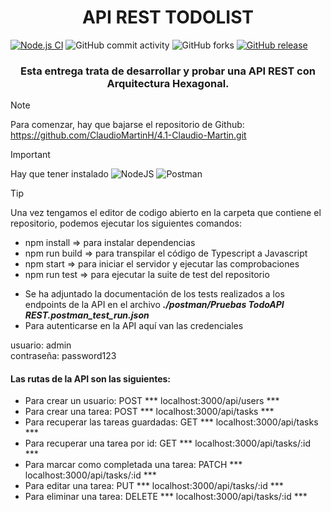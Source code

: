 <h1 align="center"> API REST TODOLIST </h1>


[![Node.js CI](https://github.com/ClaudioMartinH/4.1-Claudio-Martin/actions/workflows/main.yml/badge.svg)](https://github.com/ClaudioMartinH/4.1-Claudio-Martin/actions/workflows/main.yml)
![GitHub commit activity](https://img.shields.io/github/commit-activity/m/ClaudioMartinH/4.1-Claudio-Martin)
![GitHub forks](https://img.shields.io/github/forks/ClaudioMartinH/4.1-Claudio-Martin)
[![GitHub release](https://img.shields.io/github/release/ClaudioMartinH/4.1-Claudio-Martin.svg)](https://github.com/ClaudioMartinH/4.1-Claudio-Martin/releases)


<h3 align="center">Esta entrega trata de desarrollar y probar una API REST con Arquitectura Hexagonal.</h3>

> [!NOTE]
>  Para comenzar, hay que bajarse el repositorio de Github:
> https://github.com/ClaudioMartinH/4.1-Claudio-Martin.git

> [!IMPORTANT]
> Hay que tener instalado
> ![NodeJS](https://img.shields.io/badge/node.js-6DA55F?style=for-the-badge&logo=node.js&logoColor=white)
> ![Postman](https://img.shields.io/badge/Postman-FF6C37?style=for-the-badge&logo=postman&logoColor=white)

> [!TIP]
> Una vez tengamos el editor de codigo abierto en la carpeta que contiene el repositorio, podemos ejecutar los siguientes comandos:
> * npm install   => para instalar dependencias
> * npm run build => para transpilar el código de Typescript a Javascript
> * npm start     => para iniciar el servidor y ejecutar las comprobaciones
> * npm run test  => para ejecutar la suite de test del repositorio



* Se ha adjuntado la documentación de los tests realizados a los endpoints de la API en el archivo ***./postman/Pruebas TodoAPI REST.postman_test_run.json***
* Para autenticarse en la API aquí van las credenciales

usuario: admin  
contraseña: password123  


<h4>Las rutas de la API son las siguientes:</h4>

- Para crear un usuario: POST  *** localhost:3000/api/users ***
- Para crear una tarea: POST *** localhost:3000/api/tasks ***
- Para recuperar las tareas guardadas: GET  *** localhost:3000/api/tasks ***
- Para recuperar una tarea por id: GET *** localhost:3000/api/tasks/:id ***
- Para marcar como completada una tarea: PATCH *** localhost:3000/api/tasks/:id ***
- Para editar una tarea: PUT *** localhost:3000/api/tasks/:id ***
- Para eliminar una tarea: DELETE *** localhost:3000/api/tasks/:id ***


